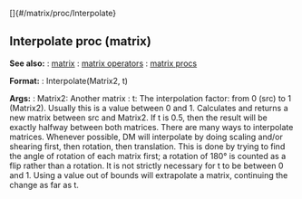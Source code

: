[]{#/matrix/proc/Interpolate}
## Interpolate proc (matrix)
**See also:**
:   [matrix](#/matrix)
:   [matrix operators](#/matrix/operators)
:   [matrix procs](#/matrix/proc)
<!-- -->
**Format:**
:   Interpolate(Matrix2, t)
<!-- -->
**Args:**
:   Matrix2: Another matrix
:   t: The interpolation factor: from 0 (src) to 1 (Matrix2). Usually
    this is a value between 0 and 1.
Calculates and returns a new matrix between src and Matrix2. If t is
0.5, then the result will be exactly halfway between both matrices.
There are many ways to interpolate matrices. Whenever possible, DM will
interpolate by doing scaling and/or shearing first, then rotation, then
translation. This is done by trying to find the angle of rotation of
each matrix first; a rotation of 180° is counted as a flip rather than a
rotation.
It is not strictly necessary for t to be between 0 and 1. Using a value
out of bounds will extrapolate a matrix, continuing the change as far as
t.